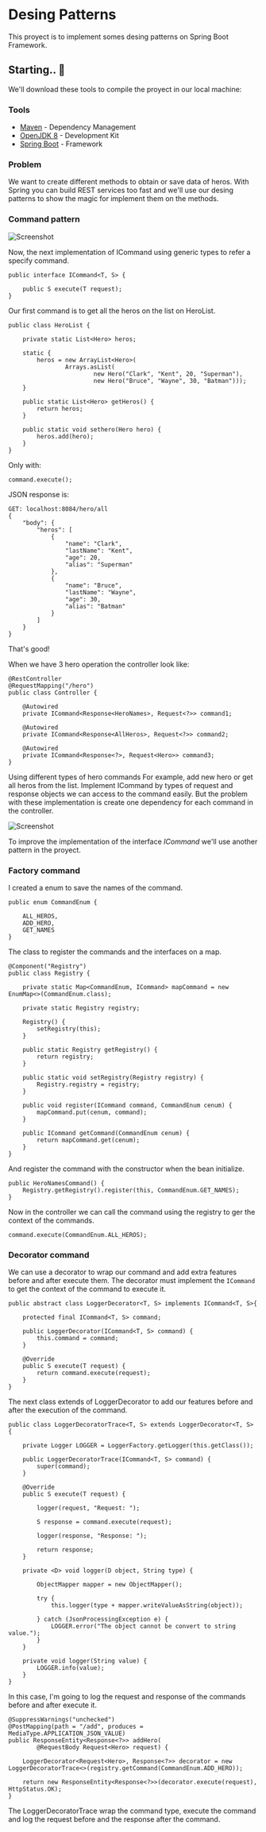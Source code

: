 # Desing Patterns

This proyect is to implement somes desing patterns on Spring Boot Framework.

## Starting.. 🚀

We'll download these tools to compile the proyect in our local machine:

### Tools
* [Maven](https://maven.apache.org/) - Dependency Management
* [OpenJDK 8](https://openjdk.java.net/install/) - Development Kit
* [Spring Boot](https://spring.io/projects/spring-boot) - Framework

### Problem

We want to create different methods to obtain or save data of heros. With Spring you can build REST services too fast and we'll use our desing patterns to show the magic for implement them on the methods.

### Command pattern

![Screenshot](CommandDesign.png)


Now, the next implementation of ICommand using generic types to refer a specify command.

```
public interface ICommand<T, S> {
			
	public S execute(T request);	
}
```

Our first command is to get all the heros on the list on HeroList.
```
public class HeroList {

	private static List<Hero> heros;
	
	static {
		heros = new ArrayList<Hero>(
				Arrays.asList(
						new Hero("Clark", "Kent", 20, "Superman"),
						new Hero("Bruce", "Wayne", 30, "Batman")));
	}
	
	public static List<Hero> getHeros() {
		return heros;
	}
	
	public static void sethero(Hero hero) {
		heros.add(hero);
	}
}
```

Only with:
```
command.execute();
```

JSON response is:
```
GET: localhost:8084/hero/all
{
    "body": {
        "heros": [
            {
                "name": "Clark",
                "lastName": "Kent",
                "age": 20,
                "alias": "Superman"
            },
            {
                "name": "Bruce",
                "lastName": "Wayne",
                "age": 30,
                "alias": "Batman"
            }
        ]
    }
}
```
That's good!

When we have 3 hero operation the controller look like:
```
@RestController
@RequestMapping("/hero")
public class Controller {
	
	@Autowired
	private ICommand<Response<HeroNames>, Request<?>> command1;
	
	@Autowired
	private ICommand<Response<AllHeros>, Request<?>> command2;
	
	@Autowired
	private ICommand<Response<?>, Request<Hero>> command3;
}
```

Using different types of hero commands For example, add new hero or get all heros from the list. Implement ICommand by types of request and response objects we can access to the command easily. But the problem with these implementation is create one dependency for each command in the controller.

![Screenshot](command1.png)

To improve the implementation of the interface *ICommand* we'll use another pattern in the proyect.

### Factory command
I created a enum to save the names of the command.
```
public enum CommandEnum {

	ALL_HEROS,
	ADD_HERO,
	GET_NAMES
}
```
The class to register the commands and the interfaces on a map.
```
@Component("Registry")
public class Registry {

	private static Map<CommandEnum, ICommand> mapCommand = new EnumMap<>(CommandEnum.class);
	
	private static Registry registry;
	
	Registry() {
		setRegistry(this);
	}
	
	public static Registry getRegistry() {
		return registry;
	}
	
	public static void setRegistry(Registry registry) {
		Registry.registry = registry;
	}
		
	public void register(ICommand command, CommandEnum cenum) {
		mapCommand.put(cenum, command);
	}
	
	public ICommand getCommand(CommandEnum cenum) {
		return mapCommand.get(cenum);
	}
}
```

And register the command with the constructor when the bean initialize.
```
public HeroNamesCommand() {
    Registry.getRegistry().register(this, CommandEnum.GET_NAMES);
}
```

Now in the controller we can call the command using the registry to ger the context of the commands.
```
command.execute(CommandEnum.ALL_HEROS);
```

### Decorator command

We can use a decorator to wrap our command and add extra features before and after execute them.
The decorator must implement the `ICommand` to get the context of the command to execute it.
```
public abstract class LoggerDecorator<T, S> implements ICommand<T, S>{
	
	protected final ICommand<T, S> command;
	
	public LoggerDecorator(ICommand<T, S> command) {
		this.command = command;
	}
	
	@Override
	public S execute(T request) {
		return command.execute(request);
	}
}
```
The next class extends of LoggerDecorator to add our features before and after the execution of the command.
```
public class LoggerDecoratorTrace<T, S> extends LoggerDecorator<T, S> {

	private Logger LOGGER = LoggerFactory.getLogger(this.getClass());

	public LoggerDecoratorTrace(ICommand<T, S> command) {
		super(command);
	}
	
	@Override
	public S execute(T request) {
		
		logger(request, "Request: ");
		
		S response = command.execute(request);
		
		logger(response, "Response: ");
		
		return response;
	}
	
	private <D> void logger(D object, String type) {
		
		ObjectMapper mapper = new ObjectMapper();
		
		try {
			this.logger(type + mapper.writeValueAsString(object));
			
		} catch (JsonProcessingException e) {
			LOGGER.error("The object cannot be convert to string value.");
		}
	}
	
	private void logger(String value) {
		LOGGER.info(value);
	}
}
```

In this case, I'm going to log the request and response of the commands before and after execute it.
```
@SuppressWarnings("unchecked")
@PostMapping(path = "/add", produces = MediaType.APPLICATION_JSON_VALUE)
public ResponseEntity<Response<?>> addHero(
        @RequestBody Request<Hero> request) {
    
    LoggerDecorator<Request<Hero>, Response<?>> decorator = new LoggerDecoratorTrace<>(registry.getCommand(CommandEnum.ADD_HERO));
    
    return new ResponseEntity<Response<?>>(decorator.execute(request), HttpStatus.OK);
}
```

The LoggerDecoratorTrace wrap the command type, execute the command and log the request before and the response after the command.
